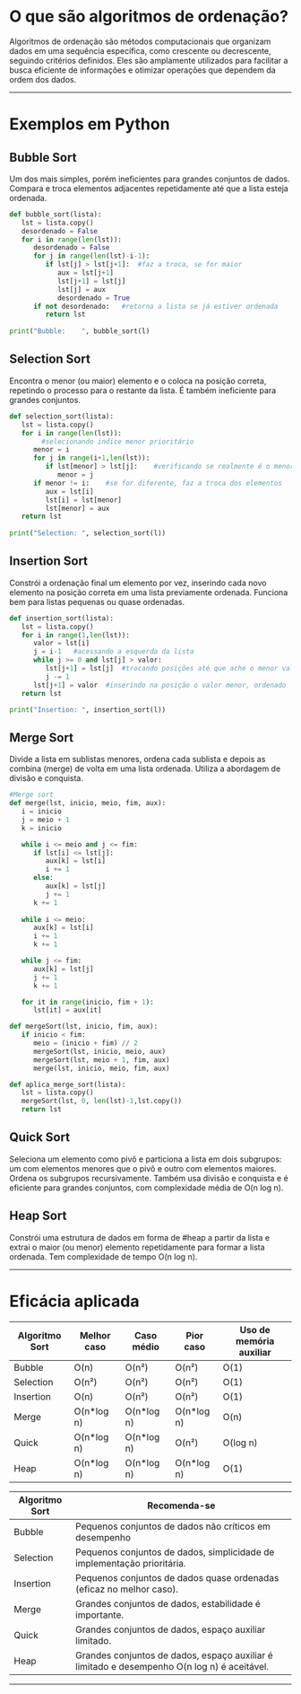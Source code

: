 # O que são algoritmos de ordenação?
Algoritmos de ordenação são métodos computacionais que organizam dados em uma sequência específica, como crescente ou decrescente, seguindo critérios definidos. Eles são amplamente utilizados para facilitar a busca eficiente de informações e otimizar operações que dependem da ordem dos dados.

---
# Exemplos em Python
## Bubble Sort
Um dos mais simples, porém ineficientes para grandes conjuntos de dados. Compara e troca elementos adjacentes repetidamente até que a lista esteja ordenada.
```python
def bubble_sort(lista):
   lst = lista.copy()
   desordenado = False
   for i in range(len(lst)):
      desordenado = False
      for j in range(len(lst)-i-1):
         if lst[j] > lst[j+1]:	#faz a troca, se for maior
            aux = lst[j+1]
            lst[j+1] = lst[j]
            lst[j] = aux
            desordenado = True
      if not desordenado:	#retorna a lista se já estiver ordenada
         return lst
	
print("Bubble:    ", bubble_sort(l)
```

## Selection Sort
Encontra o menor (ou maior) elemento e o coloca na posição correta, repetindo o processo para o restante da lista. É também ineficiente para grandes conjuntos.
```python
def selection_sort(lista):
   lst = lista.copy()
   for i in range(len(lst)):
		#selecionando indice menor prioritário
      menor = i
      for j in range(i+1,len(lst)):
         if lst[menor] > lst[j]:	#verificando se realmente é o menor, senão, troca-o
            menor = j
      if menor != i:	#se for diferente, faz a troca dos elementos
         aux = lst[i]
         lst[i] = lst[menor]
         lst[menor] = aux
   return lst
		
print("Selection: ", selection_sort(l))	
```

## Insertion Sort
Constrói a ordenação final um elemento por vez, inserindo cada novo elemento na posição correta em uma lista previamente ordenada. Funciona bem para listas pequenas ou quase ordenadas.
```python
def insertion_sort(lista):
   lst = lista.copy()
   for i in range(1,len(lst)):
      valor = lst[i]
      j = i-1	#acessando a esquerda da lista
      while j >= 0 and lst[j] > valor:
         lst[j+1] = lst[j]	#trocando posições até que ache o menor valor
         j -= 1
      lst[j+1] = valor	#inserindo na posição o valor menor, ordenado
   return lst

print("Insertion: ", insertion_sort(l))
```

## Merge Sort
Divide a lista em sublistas menores, ordena cada sublista e depois as combina (merge) de volta em uma lista ordenada. Utiliza a abordagem de divisão e conquista.
```python
#Merge sort
def merge(lst, inicio, meio, fim, aux):
   i = inicio
   j = meio + 1
   k = inicio

   while i <= meio and j <= fim:
      if lst[i] <= lst[j]:
         aux[k] = lst[i]
         i += 1
      else:
         aux[k] = lst[j]
         j += 1
      k += 1
   
   while i <= meio:
      aux[k] = lst[i]
      i += 1
      k += 1

   while j <= fim:
      aux[k] = lst[j]
      j += 1
      k += 1

   for it in range(inicio, fim + 1):
      lst[it] = aux[it]

def mergeSort(lst, inicio, fim, aux):
   if inicio < fim:
      meio = (inicio + fim) // 2
      mergeSort(lst, inicio, meio, aux)
      mergeSort(lst, meio + 1, fim, aux)
      merge(lst, inicio, meio, fim, aux)

def aplica_merge_sort(lista):
   lst = lista.copy()
   mergeSort(lst, 0, len(lst)-1,lst.copy())
   return lst
```
## Quick Sort
Seleciona um elemento como pivô e particiona a lista em dois subgrupos: um com elementos menores que o pivô e outro com elementos maiores. Ordena os subgrupos recursivamente. Também usa divisão e conquista e é eficiente para grandes conjuntos, com complexidade média de O(n log n).

## Heap Sort
Constrói uma estrutura de dados em forma de #heap a partir da lista e extrai o maior (ou menor) elemento repetidamente para formar a lista ordenada. Tem complexidade de tempo O(n log n).

---
# Eficácia aplicada

| Algoritmo Sort | Melhor caso | Caso médio | Pior caso  | Uso de memória auxiliar |
| -------------- | ----------- | ---------- | ---------- | ----------------------- |
| Bubble         | O(n)        | O(n²)      | O(n²)      | O(1)                    |
| Selection      | O(n²)       | O(n²)      | O(n²)      | O(1)                    |
| Insertion      | O(n)        | O(n²)      | O(n²)      | O(1)                    |
| Merge          | O(n*log n)  | O(n*log n) | O(n*log n) | O(n)                    |
| Quick          | O(n*log n)  | O(n*log n) | O(n²)      | O(log n)                |
| Heap           | O(n*log n)  | O(n*log n) | O(n*log n) | O(1)                    |

| Algoritmo Sort | Recomenda-se                                                                                |
| -------------- | ------------------------------------------------------------------------------------------- |
| Bubble         | Pequenos conjuntos de dados não críticos em desempenho                                      |
| Selection      | Pequenos conjuntos de dados, simplicidade de implementação prioritária.                     |
| Insertion      | Pequenos conjuntos de dados quase ordenadas (eficaz no melhor caso).                        |
| Merge          | Grandes conjuntos de dados, estabilidade é importante.                                      |
| Quick          | Grandes conjuntos de dados, espaço auxiliar limitado.                                       |
| Heap           | Grandes conjuntos de dados, espaço auxiliar é limitado e desempenho O(n log n) é aceitável. |
---
